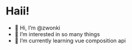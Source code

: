 # Haii!
- 👋 Hi, I’m @zwonki
- 👀 I’m interested in so many things
- 🌱 I’m currently learning vue composition api

<!---
zwonki/zwonki is a ✨ special ✨ repository because its `README.md` (this file) appears on your GitHub profile.
You can click the Preview link to take a look at your changes.
--->
